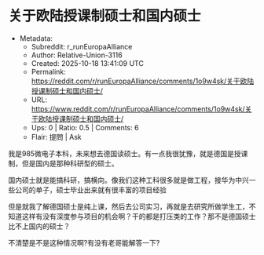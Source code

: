 # 关于欧陆授课制硕士和国内硕士

- Metadata:
  - Subreddit: r_runEuropaAlliance
  - Author: Relative-Union-3116
  - Created: 2025-10-18 13:41:09 UTC
  - Permalink: https://reddit.com/r/runEuropaAlliance/comments/1o9w4sk/关于欧陆授课制硕士和国内硕士/
  - URL: https://www.reddit.com/r/runEuropaAlliance/comments/1o9w4sk/关于欧陆授课制硕士和国内硕士/
  - Ups: 0 | Ratio: 0.5 | Comments: 6
  - Flair: 提問 | Ask


我是985微电子本科，未来想去德国读硕士。有一点我很犹豫，就是德国是授课制，但是国内是那种科研型的硕士。

国内硕士就是能搞科研，搞横向。像我们这种工科很多就是做工程，接华为中兴一些公司的单子，硕士毕业出来就有很丰富的项目经验

但是就我了解德国硕士是纯上课，然后去公司实习，再就是去研究所做学生工，不知道这样有没有深度参与项目的机会啊？干的都是打压类的工作？那不是德国硕士比不上国内的硕士？

不清楚是不是这种情况啊?有没有老哥能解答一下?

